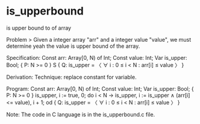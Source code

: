 # is_upperbound
is upper bound to of array


Problem > 
    Given a integer array "arr" and a integer value "value", we must determine yeah the value is upper bound of the array. 

Specification: 
    Const arr: Array[0, N) of Int;
    Const value: Int;
    Var is_upper: Bool;
    { P: N >= 0 }
        S
    { Q: is_upper = 〈 ∀ i : 0 ≤ i < N : arr[i] ≤ value 〉 }

Derivation: 
    Technique: replace constant for variable.

Program: 
    Const arr: Array[0, N) of Int;
    Const value: Int;
    Var is_upper: Bool;
    { P: N >= 0 }
        is_upper, i := true, 0;
        do i < N ->
            is_upper, i := is_upper ∧ (arr[i] <= value), i + 1;
        od
    { Q: is_upper = 〈 ∀ i : 0 ≤ i < N : arr[i] ≤ value 〉 }


Note: The code in C language is in the is_upperbound.c file.


